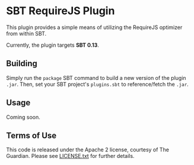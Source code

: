 # SBT RequireJS Plugin

This plugin provides a simple means of utilizing the RequireJS optimizer from within SBT.

Currently, the plugin targets **SBT 0.13**.

## Building

Simply run the `package` SBT command to build a new version of the plugin `.jar`.  Then, set your SBT project's `plugins.sbt` to reference/fetch the `.jar`.

## Usage

Coming soon.

## Terms of Use

This code is released under the Apache 2 license, courtesy of The Guardian.  Please see [LICENSE.txt](LICENSE.txt) for further details.
